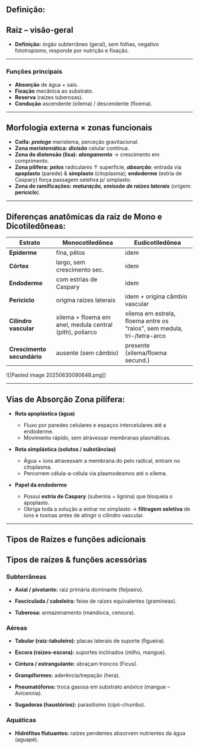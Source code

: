 ## Definição:

## Raiz – visão-geral

- **Definição:** órgão subterrâneo (geral), sem folhas, negativo fototropismo, responde por nutrição e fixação.
    

---

### Funções principais

- **Absorção** de água + sais.
- **Fixação** mecânica ao substrato.
- **Reserva** (raízes tuberosas).
- **Condução** ascendente (xilema) / descendente (floema).

---
## Morfologia externa × zonas funcionais

- **Coifa:** ***protege*** meristema, perceção gravitacional.
- **Zona meristemática:** ***divisão*** celular contínua.
- **Zona de distensão (lisa):** ***alongamento*** → crescimento em comprimento.
- **Zona pilífera:** ***pelos*** radiculares ↑ superfície, ***absorção***; entrada via **apoplasto** (parede) & **simplasto** (citoplasma); **endoderme** (estria de Caspary) força passagem seletiva p/ simplasto.
- **Zona de ramificações:** ***maturação, emissão de raízes laterais*** (origem: **periciclo**).

---

## Diferenças anatômicas da raiz de Mono e Dicotiledôneas:

|Estrato|**Monocotiledônea**|**Eudicotiledônea**|
|---|---|---|
|**Epiderme**|fina, pêlos|idem|
|**Córtex**|largo, sem crescimento sec.|idem|
|**Endoderme**|com estrias de Caspary|idem|
|**Periciclo**|origina raízes laterais|idem + origina câmbio vascular|
|**Cilindro vascular**|xilema + floema em anel, medula central (pith), poliarco|xilema em estrela, floema entre os “raios”, sem medula, tri-/tetra-arco|
|**Crescimento secundário**|ausente (sem câmbio)|presente (xilema/floema secund.)|
![[Pasted image 20250630090648.png]]

---

## Vias de Absorção Zona pilífera:

- **Rota apoplástica (água)**
    - Fluxo por paredes celulares e espaços intercelulares até a endoderme.
    - Movimento rápido, sem atravessar membranas plasmáticas.
        
- **Rota simplástica (solutos / substâncias)**
    - Água + íons atravessam a membrana do pelo radical, entram no citoplasma.
    - Percorrem célula-a-célula via plasmodesmos até o xilema.
        
- **Papel da endoderme**
    - Possui **estria de Caspary** (suberina + lignina) que bloqueia o apoplasto.
    - Obriga toda a solução a entrar no simplasto → **filtragem seletiva** de íons e toxinas antes de atingir o cilindro vascular.

---
## Tipos de Raízes e funções adicionais 
## Tipos de raízes & funções acessórias

### Subterrâneas

- **Axial / pivotante:** raiz primária dominante (feijoeiro).
    
- **Fasciculada / cabeleira:** feixe de raízes equivalentes (gramíneas).
    
- **Tuberosa:** armazenamento (mandioca, cenoura).
    

### Aéreas

- **Tabular (raiz-tabuleiro):** placas laterais de suporte (figueira).
    
- **Escora (raízes-escora):** suportes inclinados (milho, mangue).
    
- **Cintura / estrangulante:** abraçam troncos (Ficus).
    
- **Grampiformes:** aderência/trepação (hera).
    
- **Pneumatóforos:** troca gasosa em substrato anóxico (mangue – Avicennia).
    
- **Sugadoras (haustórios):** parasitismo (cipó-chumbo).
    

### Aquáticas

- **Hidrófitas flutuantes:** raízes pendentes absorvem nutrientes da água (aguapé).